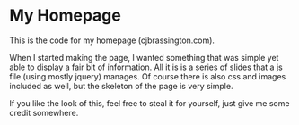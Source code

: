 # My Homepage
This is the code for my homepage (cjbrassington.com).

When I started making the page, I wanted something that was simple yet able to display a fair bit of information.
All it is is a series of slides that a js file (using mostly jquery) manages. Of course there is also css and images
included as well, but the skeleton of the page is very simple.

If you like the look of this, feel free to steal it for yourself, just give me some credit somewhere.